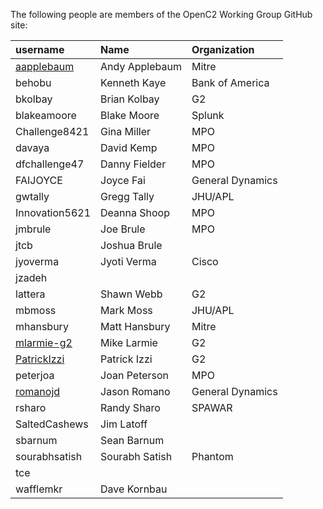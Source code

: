 The following people are members of the OpenC2 Working Group GitHub site:

username | Name         | Organization
:-----   | :-----       | :-----
[aapplebaum](https://github.com/aaplebaum) | Andy Applebaum | Mitre
behobu | Kenneth Kaye | Bank of America
bkolbay | Brian Kolbay | G2
blakeamoore | Blake Moore | Splunk
Challenge8421 | Gina Miller | MPO
davaya | David Kemp | MPO
dfchallenge47 | Danny Fielder | MPO
FAIJOYCE | Joyce Fai | General Dynamics
gwtally | Gregg Tally | JHU/APL
Innovation5621 | Deanna Shoop | MPO
jmbrule | Joe Brule | MPO
jtcb | Joshua Brule | 
jyoverma | Jyoti Verma | Cisco
jzadeh | |
lattera | Shawn Webb | G2
mbmoss | Mark Moss | JHU/APL
mhansbury | Matt Hansbury | Mitre
[mlarmie-g2](https://github.com/mlarmie-g2) | Mike Larmie | G2
[PatrickIzzi](https://github.com/PatrickIzzi) | Patrick Izzi | G2
peterjoa | Joan Peterson | MPO
[romanojd](https://github.com/romanojd) | Jason Romano | General Dynamics
rsharo | Randy Sharo | SPAWAR
SaltedCashews | Jim Latoff | 
sbarnum | Sean Barnum |
sourabhsatish | Sourabh Satish | Phantom
tce | |
wafflemkr | Dave Kornbau | 
